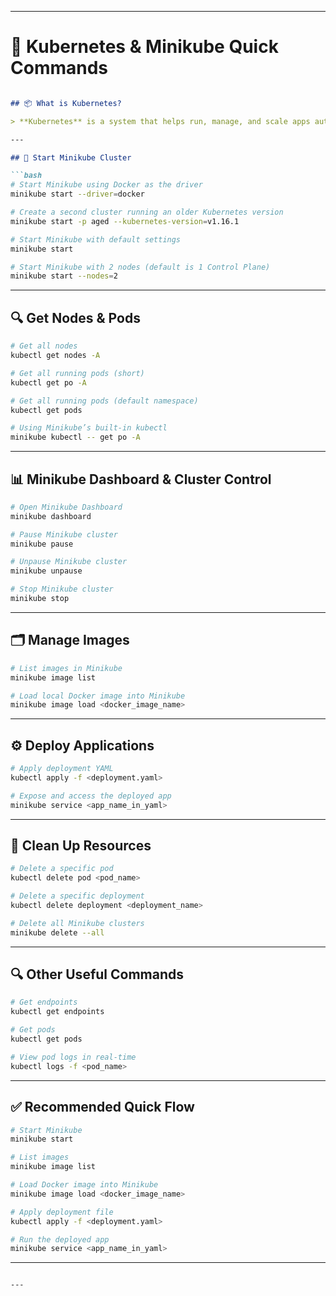 
---
# 🚢 Kubernetes & Minikube Quick Commands
````markdown

## 📦 What is Kubernetes?

> **Kubernetes** is a system that helps run, manage, and scale apps automatically — like a smart manager for your app’s servers.

---

## 🚀 Start Minikube Cluster

```bash
# Start Minikube using Docker as the driver
minikube start --driver=docker

# Create a second cluster running an older Kubernetes version
minikube start -p aged --kubernetes-version=v1.16.1

# Start Minikube with default settings
minikube start

# Start Minikube with 2 nodes (default is 1 Control Plane)
minikube start --nodes=2
````

---

## 🔍 Get Nodes & Pods

```bash
# Get all nodes
kubectl get nodes -A

# Get all running pods (short)
kubectl get po -A

# Get all running pods (default namespace)
kubectl get pods

# Using Minikube’s built-in kubectl
minikube kubectl -- get po -A
```

---

## 📊 Minikube Dashboard & Cluster Control

```bash
# Open Minikube Dashboard
minikube dashboard

# Pause Minikube cluster
minikube pause

# Unpause Minikube cluster
minikube unpause

# Stop Minikube cluster
minikube stop
```

---

## 🗂️ Manage Images

```bash
# List images in Minikube
minikube image list

# Load local Docker image into Minikube
minikube image load <docker_image_name>
```

---

## ⚙️ Deploy Applications

```bash
# Apply deployment YAML
kubectl apply -f <deployment.yaml>

# Expose and access the deployed app
minikube service <app_name_in_yaml>
```

---

## 🧹 Clean Up Resources

```bash
# Delete a specific pod
kubectl delete pod <pod_name>

# Delete a specific deployment
kubectl delete deployment <deployment_name>

# Delete all Minikube clusters
minikube delete --all
```

---

## 🔍 Other Useful Commands

```bash
# Get endpoints
kubectl get endpoints

# Get pods
kubectl get pods

# View pod logs in real-time
kubectl logs -f <pod_name>
```

---

## ✅ Recommended Quick Flow

```bash
# Start Minikube
minikube start

# List images
minikube image list

# Load Docker image into Minikube
minikube image load <docker_image_name>

# Apply deployment file
kubectl apply -f <deployment.yaml>

# Run the deployed app
minikube service <app_name_in_yaml>
```

---


```

---
